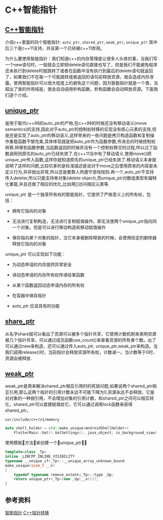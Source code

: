 # C++智能指针


## [C++智能指针](https://www.cnblogs.com/TenosDoIt/p/3456704.html)

介绍c++里面的四个智能指针: `auto_ptr`, `shared_ptr`, `weak_ptr`, `unique_ptr` 其中后三个是c++11支持，并且第一个已经被c++11弃用。

为什么要使用智能指针：我们知道c++的内存管理是让很多人头疼的事，当我们写一个new语句时，一般就会立即把delete语句直接也写了，但是我们不能避免程序还未执行到delete时就跳转了或者在函数中没有执行到最后的delete语句就返回了，如果我们不在每一个可能跳转或者返回的语句前释放资源，就会造成内存泄露。使用智能指针可以很大程度上的避免这个问题，因为智能指针就是一个类，当超出了类的作用域是，类会自动调用析构函数，析构函数会自动释放资源。下面我们逐个介绍。

## [unique_ptr](https://www.cnblogs.com/DswCnblog/p/5628195.html)

是用于取代c++98的auto_ptr的产物,在c++98的时候还没有移动语义(move semantics)的支持,因此对于auto_ptr的控制权转移的实现没有核心元素的支持,但是还是实现了auto_ptr的移动语义,这样带来的一些问题是拷贝构造函数和复制操作重载函数不够完美,具体体现就是把auto_ptr作为函数参数,传进去的时候控制权转移,转移到函数参数,当函数返回的时候并没有一个控制权移交的过程,所以过了函数调用则原先的auto_ptr已经失效了.在c++11当中有了移动语义,使用move()把unique_ptr传入函数,这样你就知道原先的unique_ptr已经失效了.移动语义本身就说明了这样的问题,比较坑爹的是标准描述是说对于move之后使用原来的内容是未定义行为,并非抛出异常,所以还是要靠人肉遵守游戏规则.再一个,auto_ptr不支持传入deleter,所以只能支持单对象(delete object),而unique_ptr对数组类型有偏特化重载,并且还做了相应的优化,比如用[]访问相应元素等.

unique_ptr 是一个独享所有权的智能指针，它提供了严格意义上的所有权，包括：

* 拥有它指向的对象

* 无法进行复制构造，无法进行复制赋值操作。即无法使两个unique_ptr指向同一个对象。但是可以进行移动构造和移动赋值操作

* 保存指向某个对象的指针，当它本身被删除释放的时候，会使用给定的删除器释放它指向的对象

unique_ptr 可以实现如下功能：

* 为动态申请的内存提供异常安全

* 讲动态申请的内存所有权传递给某函数

* 从某个函数返回动态申请内存的所有权

* 在容器中保存指针

* auto_ptr 应该具有的功能

## [share_ptr](https://www.cnblogs.com/DswCnblog/p/5628087.html)

从名字share就可以看出了资源可以被多个指针共享，它使用计数机制来表明资源被几个指针共享。可以通过成员函数use_count()来查看资源的所有者个数。出了可以通过new来构造，还可以通过传入auto_ptr, unique_ptr,weak_ptr来构造。当我们调用release()时，当前指针会释放资源所有权，计数减一。当计数等于0时，资源会被释放.

## [weak_ptr](https://www.cnblogs.com/DswCnblog/p/5628314.html)

weak_ptr是用来解决shared_ptr相互引用时的死锁问题,如果说两个shared_ptr相互引用,那么这两个指针的引用计数永远不可能下降为0,资源永远不会释放。它是对对象的一种弱引用，不会增加对象的引用计数，和shared_ptr之间可以相互转化，shared_ptr可以直接赋值给它，它可以通过调用lock函数来获得shared_ptr。


`usr/include/c++/v1/memory`

```c++
auto shell_holder = std::make_unique<AndroidShellHolder>(
    FlutterMain::Get().GetSettings(), java_object, is_background_view);
```

使用模板方法来创建一个unique_ptr
```c++
template<class _Tp>
inline _LIBCPP_INLINE_VISIBILITY
typename __unique_if<_Tp>::__unique_array_unknown_bound
make_unique(size_t __n)
{
    typedef typename remove_extent<_Tp>::type _Up;
    return unique_ptr<_Tp>(new _Up[__n]());
}
```
## 参考资料

[智能指针](https://baike.baidu.com/item/%E6%99%BA%E8%83%BD%E6%8C%87%E9%92%88/10784135?fr=aladdin)
[C++指针转换](https://www.cnblogs.com/QG-whz/p/4509710.html)

